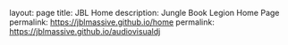 layout: page
title: JBL Home
description: Jungle Book Legion Home Page
permalink: https://jblmassive.github.io/home
permalink: https://jblmassive.github.io/audiovisualdj

